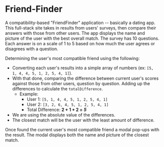 # Friend-Finder
A compatibility-based "FriendFinder" application -- basically a dating app. This full-stack site  takes in results from  users' surveys, then compare their answers with those from other users. The app displays the name and picture of the user with the best overall match.
The survey  has 10 questions. Each answer is on a scale of 1 to 5 based on how much the user agrees or disagrees with a question.

Determining the user's most compatible friend using the following:

   * Converting each user's results into a simple array of numbers (ex: `[5, 1, 4, 4, 5, 1, 2, 5, 4, 1]`).
   * With that done, comparing the difference between current user's scores against those from other users, question by question. Adding up the differences to calculate the `totalDifference`.
     * Example:
       * User 1: `[5, 1, 4, 4, 5, 1, 2, 5, 4, 1]`
       * User 2: `[3, 2, 6, 4, 5, 1, 2, 5, 4, 1]`
       * Total Difference: **2 + 1 + 2 =** **_5_**
   * We are using the absolute value of the differences. 
   * The closest match will be the user with the least amount of difference.

Once  found the current user's most compatible friend a modal pop-ups with the result.
The modal  displays both the name and picture of the closest match.

